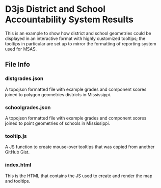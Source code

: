 # D3js District and School Accountability System Results

This is an example to show how district and school geometries could be displayed in an interactive format with highly customized tooltips; the tooltips in particular are set up to mirror the formatting of reporting system used for MSAS.

## File Info

### distgrades.json 
A topojson formatted file with example grades and component scores joined to polygon geometries districts in Mississippi.

### schoolgrades.json
A topojson formatted file with example grades and component scores joined to point geometries of schools in Mississippi.

### tooltip.js
A JS function to create mouse-over tooltips that was copied from another GitHub Gist.

### index.html
This is the HTML that contains the JS used to create and render the map and tooltips.  

